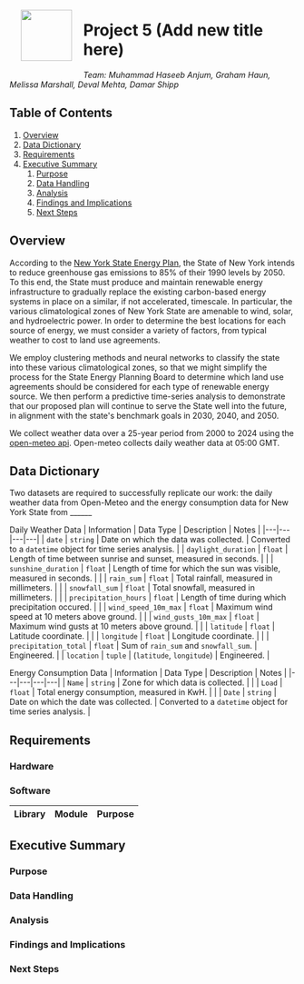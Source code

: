 <img src="http://imgur.com/1ZcRyrc.png" style="float: left; margin: 20px; height: 90px">

# Project 5 (Add new title here)

*Team: Muhammad Haseeb Anjum, Graham Haun, Melissa Marshall, Deval Mehta, Damar Shipp*

## Table of Contents
1) [Overview](#Overview) 
2) [Data Dictionary](<#Data Dictionary>)
3) [Requirements](#Requirements)
4) [Executive Summary](<#Executive Summary>)
    1) [Purpose](<#Purpose>)
    2) [Data Handling](<#Data Handling>)
    3) [Analysis](#Analysis)
    4) [Findings and Implications](<#Findings and Implications>)
    5) [Next Steps](#Next-Steps)

## Overview
According to the [New York State Energy Plan](https://energyplan.ny.gov/), the State of New York intends to reduce greenhouse gas emissions to 85% of their 1990 levels by 2050. To this end, the State must produce and maintain renewable energy infrastructure to gradually replace the existing carbon-based energy systems in place on a similar, if not accelerated, timescale. In particular, the various climatological zones of New York State are amenable to wind, solar, and hydroelectric power. In order to determine the best locations for each source of energy, we must consider a variety of factors, from typical weather to cost to land use agreements.

We employ clustering methods and neural networks to classify the state into these various climatological zones, so that we might simplify the process for the State Energy Planning Board to determine which land use agreements should be considered for each type of renewable energy source. We then perform a predictive time-series analysis to demonstrate that our proposed plan will continue to serve the State well into the future, in alignment with the state's benchmark goals in 2030, 2040, and 2050.

We collect weather data over a 25-year period from 2000 to 2024 using the [open-meteo api](https://open-meteo.com/). Open-meteo collects daily weather data at 05:00 GMT. 

## Data Dictionary
Two datasets are required to successfully replicate our work: the daily weather data from Open-Meteo and the energy consumption data for New York State from ______

Daily Weather Data
| Information | Data Type | Description | Notes |
|---|---|---|---|
| `date` | `string` | Date on which the data was collected. | Converted to a `datetime` object for time series analysis. |
| `daylight_duration` | `float` | Length of time between sunrise and sunset, measured in seconds. |  |
| `sunshine_duration` | `float` | Length of time for which the sun was visible, measured in seconds. |  |
| `rain_sum` | `float` | Total rainfall, measured in millimeters. |  |
| `snowfall_sum` | `float` | Total snowfall, measured in millimeters. |  |
| `precipitation_hours` | `float` | Length of time during which precipitation occured. |  |
| `wind_speed_10m_max` | `float` | Maximum wind speed at 10 meters above ground. |  |
| `wind_gusts_10m_max` | `float` | Maximum wind gusts at 10 meters above ground. |  |
| `latitude` | `float` | Latitude coordinate. |  |
| `longitude` | `float` | Longitude coordinate. |  |
| `precipitation_total` | `float` | Sum of `rain_sum` and `snowfall_sum`. | Engineered. |
| `location` | `tuple` | (`latitude`, `longitude`) | Engineered. |

Energy Consumption Data
| Information | Data Type | Description | Notes |
|---|---|---|---|
| `Name` | `string` | Zone for which data is collected. |  |
| `Load` | `float` | Total energy consumption, measured in KwH. |  |
| `Date` | `string` | Date on which the date was collected. | Converted to a `datetime` object for time series analysis. |

## Requirements

### Hardware

### Software
| Library | Module | Purpose |
|---|---|---|

## Executive Summary

### Purpose

### Data Handling

### Analysis

### Findings and Implications

### Next Steps